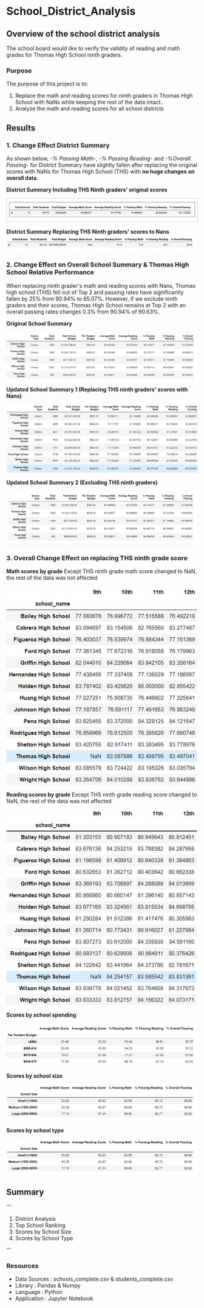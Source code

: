 # School_District_Analysis
  
## Overview of the school district analysis
The school board would like to verify the validity of reading and math grades for Thomas High School ninth graders.
### Purpose
The purpose of this project is to:
  1. Replace the math and reading scores for ninth graders in Thomas High School with NaNs while keeping the rest of the data intact.
  2. Analyze the math and reading scores for all school districts

## Results
### 1. Change Effect District Summary 

As shown below, *-% Passing Math*-, *-% Passing Reading*- and *-%Overall Passing*- for District Summary have slightly fallen after replacing the original scores with NaNs for Thomas High School (THS) with **no huge changes on overall data**.

**District Summary Including THS Ninth graders' original scores**

![](Resources/district_summary_before.png)

**District Summary Replacing THS Ninth graders' scores to Nans**
![](Resources/district_summary_after.png)

### 2. Change Effect on Overall School Summary & Thomas High School Relative Performance

When replacing ninth grader's math and reading scores with Nans, Thomas high school (THS) fell out of Top 2 and passing rates have significantly fallen by 25% from 90.94% to 65.07%.
However, if we exclude ninth graders and their scores, Thomas High School remains at Top 2 with an overall passing rates changes 0.3% from 90.94% of 90.63%.

**Original School Summary**

![](Resources/school_summary_original_2.png)

**Updated School Summary 1 (Replacing THS ninth graders' scores with Nans)**

![](Resources/school_summary_Before_1.png)

**Updated School Summary 2 (Excluding THS ninth graders)**

![](Resources/school_summary_after.png)


### 3. Overall Change Effect on replacing THS ninth grade score

**Math scores by grade**
Except THS ninth grade math score changed to NaN, the rest of the data was not affected 

![](Resources/math_score_nan.png)

**Reading scores by grade**
Except THS ninth grade reading score changed to NaN, the rest of the data was not affected 

![](Resources/reading_score_nan.png)


**Scores by school spending**

![](Resources/school_spending_nan.png)

**Scores by school size**

![](Resources/school_size_nan.png)

**Scores by school type**

![](Resources/school_type_nan.png)

## Summary 
'''
1. District Analysis
2. Top School Ranking
3. Scores by School Size
4. Scores by School Type

'''

### Resources
  - Data Sources : schools_complete.csv & students_complete.csv
  - Library : Pandas & Numpy
  - Language : Python
  - Application : Jupyter Notebook
